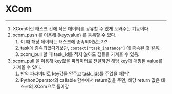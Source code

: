 # XCom
---
1. XCom이란 태스크 간에 작은 데이터를 공유할 수 있게 도와주는 기능이다.
2. xcom_push 를 이용해 {key:value} 를 등록할 수 있다.
   1. 이 때 해당 데이터는 태스크에 종속되어있는가?
   2. task에 종속되었다기보단, ```context["task_instance"]``` 에 종속된 것 같음.
   3. xcom_pull 할 때 task_id를 적지 않아도 값들을 가져올 수 있음.
3. xcom_pull 을 이용해 key값을 파라미터로 전달하면 해당 key에 매핑된 value를 가져올 수 있다.
   1. 만약 파라미터로 key값을 안주고 task_ids를 주었을 때는?
   2. PythonOperator의 callable 함수에서 return값을 주면, 해당 return 값은 태스크의 XCom으로 들어감

